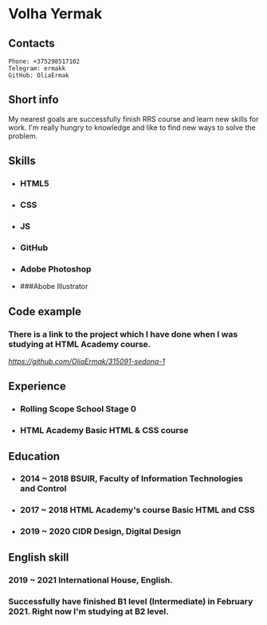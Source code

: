 # **Volha Yermak**
## Contacts
    Phone: +375298517102
    Telegram: ermakk
    GitHub: OliaErmak   
## Short info
My nearest goals are successfully finish RRS course and learn new skills for work. I'm really hungry to knowledge and like to find new ways to solve the problem. 
 
 ## Skills
* ### HTML5
* ### CSS
* ### JS
* ### GitHub
* ### Adobe Photoshop
* ###Abobe Illustrator
## Code example
### There is a link to the project which I have done when I was studying at HTML Academy course.

*https://github.com/OliaErmak/315091-sedona-1*

## Experience
* ### Rolling Scope School Stage 0
* ### HTML Academy Basic HTML & CSS course
## Education
* ### 2014 ~ 2018 BSUIR, Faculty of Information Technologies and Control
* ### 2017 ~ 2018 HTML Academy's course Basic HTML and CSS
* ### 2019 ~ 2020 CIDR Design, Digital Design
## English skill
### 2019 ~ 2021 International House, English.
### Successfully have finished B1 level (Intermediate) in February 2021. Right now I'm studying at B2 level.
